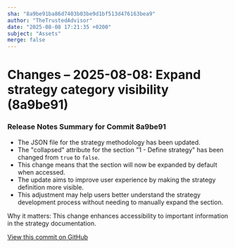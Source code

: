 ```yaml
---
sha: "8a9be91ba86d7403b03be9d1bf513d476163bea9"
author: "TheTrustedAdvisor"
date: "2025-08-08 17:21:35 +0200"
subject: "Assets"
merge: false
---
```


# Changes – 2025-08-08: Expand strategy category visibility (8a9be91)

### Release Notes Summary for Commit 8a9be91

- The JSON file for the strategy methodology has been updated.
- The "collapsed" attribute for the section "1 - Define strategy" has been changed from `true` to `false`.
- This change means that the section will now be expanded by default when accessed.
- The update aims to improve user experience by making the strategy definition more visible.
- This adjustment may help users better understand the strategy development process without needing to manually expand the section.

Why it matters: This change enhances accessibility to important information in the strategy documentation.

[View this commit on GitHub](https://github.com/TheTrustedAdvisor/FabricAdoptionFramework/commit/8a9be91ba86d7403b03be9d1bf513d476163bea9)
